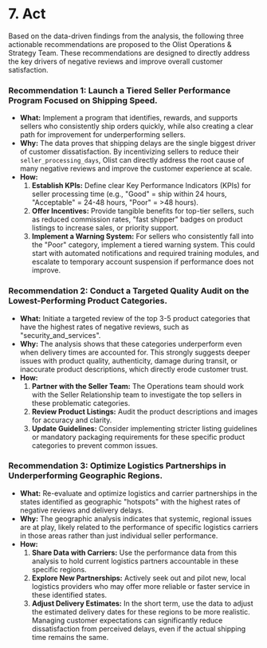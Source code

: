 # 7. Act

Based on the data-driven findings from the analysis, the following three actionable recommendations are proposed to the Olist Operations & Strategy Team. These recommendations are designed to directly address the key drivers of negative reviews and improve overall customer satisfaction.

### Recommendation 1: Launch a Tiered Seller Performance Program Focused on Shipping Speed.

* **What:** Implement a program that identifies, rewards, and supports sellers who consistently ship orders quickly, while also creating a clear path for improvement for underperforming sellers.
* **Why:** The data proves that shipping delays are the single biggest driver of customer dissatisfaction. By incentivizing sellers to reduce their `seller_processing_days`, Olist can directly address the root cause of many negative reviews and improve the customer experience at scale.
* **How:**
    1.  **Establish KPIs:** Define clear Key Performance Indicators (KPIs) for seller processing time (e.g., "Good" = ship within 24 hours, "Acceptable" = 24-48 hours, "Poor" = >48 hours).
    2.  **Offer Incentives:** Provide tangible benefits for top-tier sellers, such as reduced commission rates, "fast shipper" badges on product listings to increase sales, or priority support.
    3.  **Implement a Warning System:** For sellers who consistently fall into the "Poor" category, implement a tiered warning system. This could start with automated notifications and required training modules, and escalate to temporary account suspension if performance does not improve.

### Recommendation 2: Conduct a Targeted Quality Audit on the Lowest-Performing Product Categories.

* **What:** Initiate a targeted review of the top 3-5 product categories that have the highest rates of negative reviews, such as "security_and_services".
* **Why:** The analysis shows that these categories underperform even when delivery times are accounted for. This strongly suggests deeper issues with product quality, authenticity, damage during transit, or inaccurate product descriptions, which directly erode customer trust.
* **How:**
    1.  **Partner with the Seller Team:** The Operations team should work with the Seller Relationship team to investigate the top sellers in these problematic categories.
    2.  **Review Product Listings:** Audit the product descriptions and images for accuracy and clarity.
    3.  **Update Guidelines:** Consider implementing stricter listing guidelines or mandatory packaging requirements for these specific product categories to prevent common issues.

### Recommendation 3: Optimize Logistics Partnerships in Underperforming Geographic Regions.

* **What:** Re-evaluate and optimize logistics and carrier partnerships in the states identified as geographic "hotspots" with the highest rates of negative reviews and delivery delays.
* **Why:** The geographic analysis indicates that systemic, regional issues are at play, likely related to the performance of specific logistics carriers in those areas rather than just individual seller performance.
* **How:**
    1.  **Share Data with Carriers:** Use the performance data from this analysis to hold current logistics partners accountable in these specific regions.
    2.  **Explore New Partnerships:** Actively seek out and pilot new, local logistics providers who may offer more reliable or faster service in these identified states.
    3.  **Adjust Delivery Estimates:** In the short term, use the data to adjust the estimated delivery dates for these regions to be more realistic. Managing customer expectations can significantly reduce dissatisfaction from perceived delays, even if the actual shipping time remains the same.
